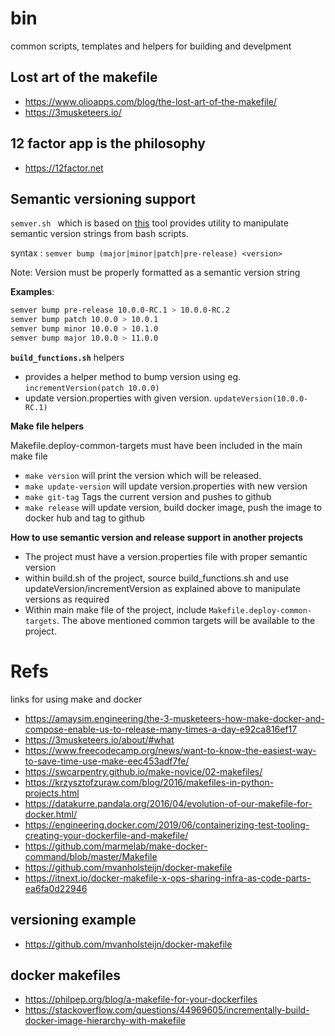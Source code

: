 # bin
common scripts, templates and helpers for building and develpment

## Lost art of the makefile

- https://www.olioapps.com/blog/the-lost-art-of-the-makefile/
- https://3musketeers.io/

## 12 factor app is the philosophy
- https://12factor.net

## Semantic versioning support
```semver.sh ``` which is based on [this](https://github.com/fsaintjacques/semver-tool) tool provides utility
to manipulate semantic version strings from bash scripts.

syntax : ```semver bump (major|minor|patch|pre-release) <version>```

Note: Version must be properly formatted as a semantic version string

**Examples**: 

```bash
semver bump pre-release 10.0.0-RC.1 > 10.0.0-RC.2
semver bump patch 10.0.0 > 10.0.1
semver bump minor 10.0.0 > 10.1.0
semver bump major 10.0.0 > 11.0.0
```

**```build_functions.sh```** helpers
- provides a helper method to bump version using eg. ```incrementVersion(patch 10.0.0)```
- update version.properties with given version. ```updateVersion(10.0.0-RC.1)```

**Make file helpers**

Makefile.deploy-common-targets must have been included in the main make file

- ``make version`` will print the version which will be released.
- ``make update-version`` will update version.properties with new version
- ``make git-tag`` Tags the current version and pushes to github
- ``make release`` will update version, build docker image, push the image to docker hub and tag to github

**How to use semantic version and release support in another projects**
- The project must have a version.properties file with proper semantic version
- within build.sh of the project, source build_functions.sh and use updateVersion/incrementVersion as explained above to manipulate versions as required
- Within main make file of the project, include ``Makefile.deploy-common-targets``. The above mentioned common targets will be available to the project.


# Refs

links for using make and docker
- https://amaysim.engineering/the-3-musketeers-how-make-docker-and-compose-enable-us-to-release-many-times-a-day-e92ca816ef17
- https://3musketeers.io/about/#what
- https://www.freecodecamp.org/news/want-to-know-the-easiest-way-to-save-time-use-make-eec453adf7fe/
- https://swcarpentry.github.io/make-novice/02-makefiles/
- https://krzysztofzuraw.com/blog/2016/makefiles-in-python-projects.html
- https://datakurre.pandala.org/2016/04/evolution-of-our-makefile-for-docker.html/
- https://engineering.docker.com/2019/06/containerizing-test-tooling-creating-your-dockerfile-and-makefile/
- https://github.com/marmelab/make-docker-command/blob/master/Makefile
- https://github.com/mvanholsteijn/docker-makefile
- https://itnext.io/docker-makefile-x-ops-sharing-infra-as-code-parts-ea6fa0d22946

## versioning example

- https://github.com/mvanholsteijn/docker-makefile

## docker makefiles
- https://philpep.org/blog/a-makefile-for-your-dockerfiles
- https://stackoverflow.com/questions/44969605/incrementally-build-docker-image-hierarchy-with-makefile
